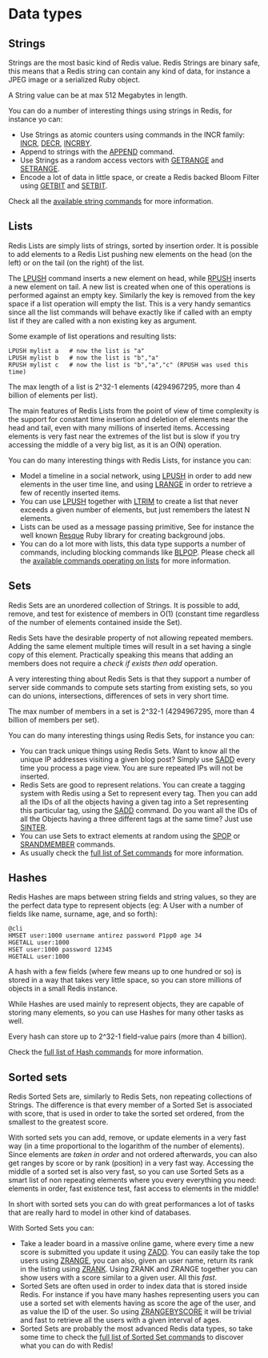 Data types
===

<a name="strings"></a>
Strings
---

Strings are the most basic kind of Redis value. Redis Strings are binary safe, this means that a Redis string can contain any kind of data, for instance a
JPEG image or a serialized Ruby object.

A String value can be at max 512 Megabytes in length.

You can do a number of interesting things using strings in Redis, for instance yo can:

* Use Strings as atomic counters using commands in the INCR family: [INCR](/commands/incr), [DECR](/commands/decr), [INCRBY](/commands/incrby).
* Append to strings with the [APPEND](/commands/append) command.
* Use Strings as a random access vectors with [GETRANGE](/commands/getrange) and [SETRANGE](/commands/setrange).
* Encode a lot of data in little space, or create a Redis backed Bloom Filter using [GETBIT](/commands/getbit) and [SETBIT](/commands/setbit).

Check all the [available string commands](/commands/#string) for more information.

<a name="lists"></a>
Lists
---

Redis Lists are simply lists of strings, sorted by insertion order.
It is possible to add elements to a Redis List pushing new elements on the head  (on the left) or on the tail (on the right) of the list.

The [LPUSH](/commands/lpush) command inserts a new element on head, while
[RPUSH](/commands/rpush) inserts a new element on tail. A new list is created
when one of this operations is performed against an empty key.
Similarly the key is removed from the key space if a list operation will
empty the list. This is a very handy semantics since all the list commands will
behave exactly like if called with an empty list if they are called with a
non existing key as argument.

Some example of list operations and resulting lists:

    LPUSH mylist a   # now the list is "a"
    LPUSH mylist b   # now the list is "b","a"
    RPUSH mylist c   # now the list is "b","a","c" (RPUSH was used this time)

The max length of a list is 2^32-1 elements (4294967295, more than 4 billion of elements per list).

The main features of Redis Lists from the point of view of time complexity is
the support for constant time insertion and deletion of elements near the
head and tail, even with many millions of inserted items.
Accessing elements is very fast near the extremes of the list but
is slow if you try accessing the middle of a very big list, as it is
an O(N) operation.

You can do many interesting things with Redis Lists, for instance you can:

* Model a timeline in a social network, using [LPUSH](/commands/lpush) in order to add new elements in the user time line, and using [LRANGE](/commands/lrange) in order to retrieve a few of recently inserted items.
* You can use [LPUSH](/commands/lpush) together with [LTRIM](/commands/ltrim) to create a list that never exceeds a given number of elements, but just remembers the latest N elements.
* Lists can be used as a message passing primitive, See for instance the well known [Resque](https://github.com/defunkt/resque) Ruby library for creating background jobs.
* You can do a lot more with lists, this data type supports a number of commands, including blocking commands like [BLPOP](/commands/blpop). Please check all the [available commands operating on lists](/commands#list) for more information.

<a name="sets"></a>
Sets
---

Redis Sets are an unordered collection of Strings. It is possible to add,
remove, and test for existence of members in O(1) (constant time regardless
of the number of elements contained inside the Set).

Redis Sets have the desirable property of not allowing repeated members. Adding the same element multiple times will result in a set having a single copy of    this element. Practically speaking this means that adding an members does not   require a *check if exists then add* operation.

A very interesting thing about Redis Sets is that they support a number of
server side commands to compute sets starting from existing sets, so you
can do unions, intersections, differences of sets in very short time.

The max number of members in a set is 2^32-1 (4294967295, more than 4 billion   of members per set).

You can do many interesting things using Redis Sets, for instance you can:

* You can track unique things using Redis Sets. Want to know all the unique IP addresses visiting a given blog post? Simply use [SADD](/commands/sadd) every time you process a page view. You are sure repeated IPs will not be inserted.
* Redis Sets are good to represent relations. You can create a tagging system with Redis using a Set to represent every tag. Then you can add all the IDs of all the objects having a given tag into a Set representing this particular tag, using the [SADD](/commands/sadd) command. Do you want all the IDs of all the Objects having a three different tags at the same time? Just use [SINTER](/commands/sinter).
* You can use Sets to extract elements at random using the [SPOP](/commands/spop) or [SRANDMEMBER](/commands/srandmember) commands.
* As usually check the [full list of Set commands](/commands#set) for more information.

<a name="hashes"></a>
Hashes
---

Redis Hashes are maps between string fields and string values, so they are the perfect data type to represent objects (eg: A User with a number of fields like name, surname, age, and so forth):

    @cli
    HMSET user:1000 username antirez password P1pp0 age 34
    HGETALL user:1000
    HSET user:1000 password 12345
    HGETALL user:1000

A hash with a few fields (where few means up to one hundred or so) is stored in a way
that takes very little space, so you can store millions of objects in a small
Redis instance.

While Hashes are used mainly to represent objects, they are capable of storing many elements, so you can use Hashes for many other tasks as well.

Every hash can store up to 2^32-1 field-value pairs (more than 4 billion).

Check the [full list of Hash commands](/commands#hash) for more information.

<a name="sorted-sets"></a>
Sorted sets
---

Redis Sorted Sets are, similarly to Redis Sets, non repeating collections of
Strings. The difference is that every member of a Sorted Set is associated
with score, that is used in order to take the sorted set ordered, from the
smallest to the greatest score.

With sorted sets you can add, remove, or update elements in a very fast way
(in a time proportional to the logarithm of the number of elements). Since
elements are *taken in order* and not ordered afterwards, you can also get
ranges by score or by rank (position) in a very fast way.
Accessing the middle of a sorted set is also very fast, so you can use
Sorted Sets as a smart list of non repeating elements where you every
everything you need: elements in order, fast existence test, fast access
to elements in the middle!

In short with sorted sets you can do with great performances a lot of tasks
that are really hard to model in other kind of databases.

With Sorted Sets you can:

* Take a leader board in a massive online game, where every time a new score
is submitted you update it using [ZADD](/commands/zadd). You can easily
take the top users using [ZRANGE](/commands/zrange), you can also, given an
user name, return its rank in the listing using [ZRANK](/commands/zrank).
Using ZRANK and ZRANGE together you can show users with a score similar to
a given user. All this *fast*.
* Sorted Sets are often used in order to index data that is stored inside Redis.
For instance if you have many hashes representing users you can use a sorted set with elements having as score the age of the user, and as value the ID of the user. So using [ZRANGEBYSCORE](/commands/zrangebyscore) it will be trivial and fast to retrieve all the users with a given interval of ages.
* Sorted Sets are probably the most advanced Redis data types, so take some time to check the [full list of Sorted Set commands](/commands#sorted_set) to discover what you can do with Redis!


